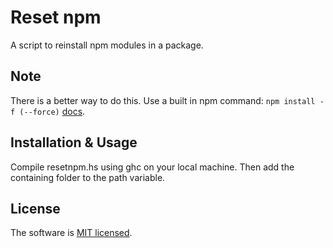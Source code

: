 # Reset npm

A script to reinstall npm modules in a package.

## Note

There is a better way to do this. Use a built in npm command: `npm install -f (--force)`
[docs](https://docs.npmjs.com/cli/install).

## Installation & Usage

Compile resetnpm.hs using ghc on your local machine. Then add the containing folder to the path variable.

## License

The software is [MIT licensed](./LICENSE).
